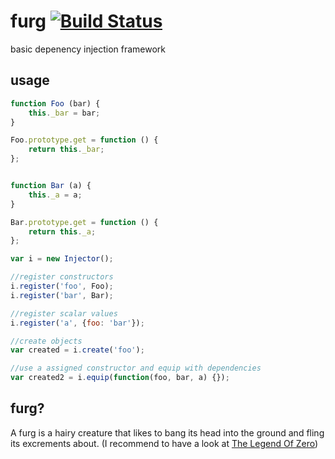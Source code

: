 # furg  [![Build Status](https://travis-ci.org/zaphod1984/furg.png)](https://travis-ci.org/zaphod1984/furg)

basic depenency injection framework

## usage

````javascript
function Foo (bar) {
    this._bar = bar;
}

Foo.prototype.get = function () {
    return this._bar;
};


function Bar (a) {
    this._a = a;
}

Bar.prototype.get = function () {
    return this._a;
};

var i = new Injector();

//register constructors
i.register('foo', Foo);
i.register('bar', Bar);

//register scalar values
i.register('a', {foo: 'bar'});

//create objects
var created = i.create('foo');

//use a assigned constructor and equip with dependencies
var created2 = i.equip(function(foo, bar, a) {});
````

## furg?
A furg is a hairy creature that likes to bang its head into the ground and fling its excrements about.
(I recommend to have a look at [The Legend Of Zero](https://www.goodreads.com/series/103017-the-legend-of-zero))